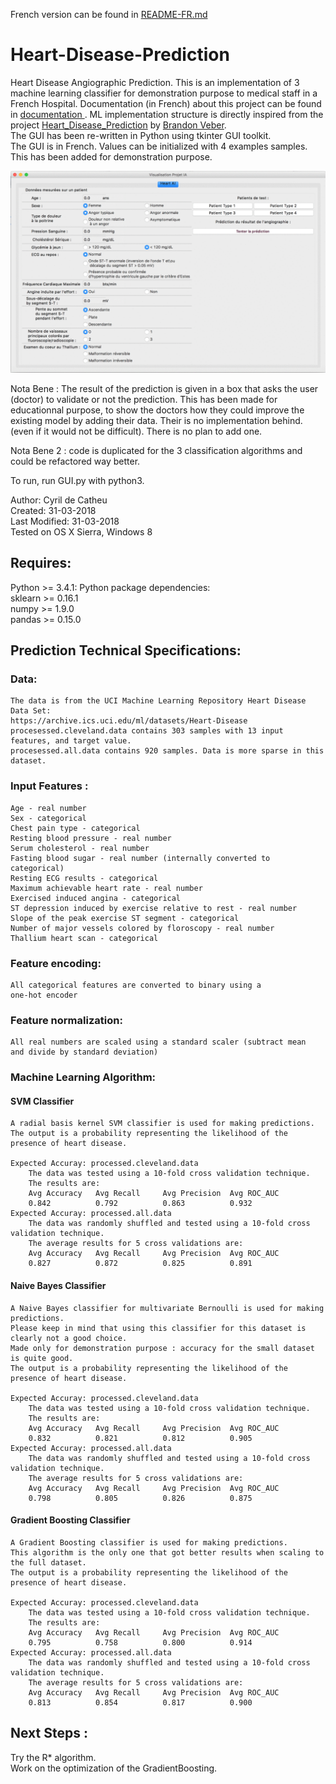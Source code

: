 French version can be found in [README-FR.md](README-FR.md)

# Heart-Disease-Prediction
Heart Disease Angiographic Prediction.
This is an implementation of 3 machine learning classifier for demonstration purpose to medical staff in a French Hospital. 
Documentation (in French) about this project can be found in [documentation ](/documentation).
ML implementation structure is directly inspired from the project [Heart_Disease_Prediction](https://github.com/bveber/Heart_Disease_Prediction) by [Brandon Veber](https://github.com/bveber).  
The GUI has been re-written in Python using tkinter GUI toolkit.  
The GUI is in French. Values can be initialized with 4 examples samples. This has been added for demonstration purpose.


<p align="center"> 
<a href="https://github.com/cyrilou242/Heart-Disease-Prediction/tree/master/documentation/heart_disease_prediction_ui.gif">

![heart_disease_prediction_ui](documentation/heart_disease_prediction_ui.gif)
</a>
</p>

Nota Bene : The result of the prediction is given in a box that asks the user (doctor) to validate or not the prediction. This has been made for educationnal purpose, to show the doctors how they could improve the existing model by adding their data. Their is no implementation behind. (even if it would not be difficult). There is no plan to add one.

Nota Bene 2 : code is duplicated for the 3 classification algorithms and could be refactored way better.

To run, run GUI.py with python3.

Author: Cyril de Catheu  
Created: 31-03-2018  
Last Modified: 31-03-2018  
Tested on OS X Sierra, Windows 8  

## Requires:
Python >= 3.4.1: 
	Python package dependencies:  
		sklearn >= 0.16.1  
		numpy   >= 1.9.0  
		pandas  >= 0.15.0   

## Prediction Technical Specifications:
### Data:
	The data is from the UCI Machine Learning Repository Heart Disease Data Set: 
	https://archive.ics.uci.edu/ml/datasets/Heart-Disease
	procesessed.cleveland.data contains 303 samples with 13 input features, and target value.
	procesessed.all.data contains 920 samples. Data is more sparse in this dataset.

 
### Input Features :
	Age - real number
	Sex - categorical
	Chest pain type - categorical
	Resting blood pressure - real number
	Serum cholesterol - real number
	Fasting blood sugar - real number (internally converted to categorical)
	Resting ECG results - categorical
	Maximum achievable heart rate - real number
	Exercised induced angina - categorical
	ST depression induced by exercise relative to rest - real number
	Slope of the peak exercise ST segment - categorical
	Number of major vessels colored by floroscopy - real number
	Thallium heart scan - categorical

### Feature encoding:
	All categorical features are converted to binary using a 
	one-hot encoder

### Feature normalization:
	All real numbers are scaled using a standard scaler (subtract mean
	and divide by standard deviation)

### Machine Learning Algorithm:
#### SVM Classifier
	A radial basis kernel SVM classifier is used for making predictions.
	The output is a probability representing the likelihood of the 
	presence of heart disease.

	Expected Accuray: processed.cleveland.data
		The data was tested using a 10-fold cross validation technique.
		The results are:
		Avg Accuracy   Avg Recall     Avg Precision  Avg ROC_AUC
		0.842          0.792          0.863          0.932
	Expected Accuray: processed.all.data
		The data was randomly shuffled and tested using a 10-fold cross validation technique.
		The average results for 5 cross validations are:
		Avg Accuracy   Avg Recall     Avg Precision  Avg ROC_AUC
		0.827          0.872          0.825          0.891
		
#### Naive Bayes Classifier
	A Naive Bayes classifier for multivariate Bernoulli is used for making predictions.
	Please keep in mind that using this classifier for this dataset is clearly not a good choice.
	Made only for demonstration purpose : accuracy for the small dataset is quite good. 
	The output is a probability representing the likelihood of the 
	presence of heart disease.

	Expected Accuray: processed.cleveland.data
		The data was tested using a 10-fold cross validation technique.
		The results are:
		Avg Accuracy   Avg Recall     Avg Precision  Avg ROC_AUC
		0.832          0.821          0.812          0.905
	Expected Accuray: processed.all.data
		The data was randomly shuffled and tested using a 10-fold cross validation technique.
		The average results for 5 cross validations are:
		Avg Accuracy   Avg Recall     Avg Precision  Avg ROC_AUC
		0.798          0.805          0.826          0.875
		
#### Gradient Boosting Classifier
	A Gradient Boosting classifier is used for making predictions.
	This algorithm is the only one that got better results when scaling to the full dataset.
	The output is a probability representing the likelihood of the 
	presence of heart disease.

	Expected Accuray: processed.cleveland.data
		The data was tested using a 10-fold cross validation technique.
		The results are:
		Avg Accuracy   Avg Recall     Avg Precision  Avg ROC_AUC
		0.795          0.758          0.800          0.914
	Expected Accuray: processed.all.data
		The data was randomly shuffled and tested using a 10-fold cross validation technique.
		The average results for 5 cross validations are:
		Avg Accuracy   Avg Recall     Avg Precision  Avg ROC_AUC
		0.813          0.854          0.817          0.900

## Next Steps :	
Try the R* algorithm.  
Work on the optimization of the GradientBoosting.
